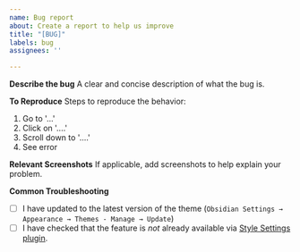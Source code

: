 ```yaml
---
name: Bug report
about: Create a report to help us improve
title: "[BUG]"
labels: bug
assignees: ''

---
```


**Describe the bug**
A clear and concise description of what the bug is.

**To Reproduce**
Steps to reproduce the behavior:
1. Go to '...'
2. Click on '....'
3. Scroll down to '....'
4. See error

**Relevant Screenshots**
If applicable, add screenshots to help explain your problem.

**Common Troubleshooting**
- [ ] I have updated to the latest version of the theme (`Obsidian Settings → Appearance → Themes - Manage → Update`)
- [ ] I have checked that the feature is *not* already available via [Style Settings plugin](https://github.com/mgmeyers/obsidian-style-settings).
